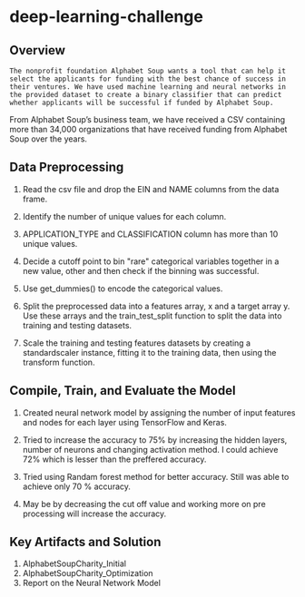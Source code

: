 # deep-learning-challenge

## Overview

	The nonprofit foundation Alphabet Soup wants a tool that can help it select the applicants for funding with the best chance of success in their ventures. We have used machine learning and neural networks in the provided dataset to create a binary classifier that can predict whether applicants will be successful if funded by Alphabet Soup.
From Alphabet Soup’s business team, we have received a CSV containing more than 34,000 organizations that have received funding from Alphabet Soup over the years. 

## Data Preprocessing

1.	Read the csv file and drop the EIN and NAME columns from the data frame.

2.	Identify the number of unique values for each column.


3.	APPLICATION_TYPE and CLASSIFICATION column has more than 10 unique values. 

4.	Decide a cutoff point to bin "rare" categorical variables together in a new value, other and then check if the binning was successful.


5.	Use get_dummies() to encode the categorical values.

6.	Split the preprocessed data into a features array, x and a target array y. Use these arrays and the train_test_split function to split the data into training and testing datasets.


7.	Scale the training and testing features datasets by creating a standardscaler instance, fitting it to the training data, then using the transform function.

## Compile, Train, and Evaluate the Model

1.	Created neural network model by assigning the number of input features and nodes for each layer using TensorFlow and Keras.

2. Tried to increase the accuracy to 75% by increasing the hidden layers, number of neurons and changing activation method. I could achieve 72% which is lesser than the preffered accuracy.

3. Tried using Randam forest method for better accuracy. Still was able to achieve only 70 % accuracy.

4. May be by decreasing the cut off value and working more on pre processing will increase the accuracy.

## Key Artifacts and Solution
1. AlphabetSoupCharity_Initial
2. AlphabetSoupCharity_Optimization
3. Report on the Neural Network Model

